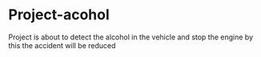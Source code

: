 # Project-acohol
Project is about to detect the alcohol in the vehicle and stop the engine by this the accident will be reduced
